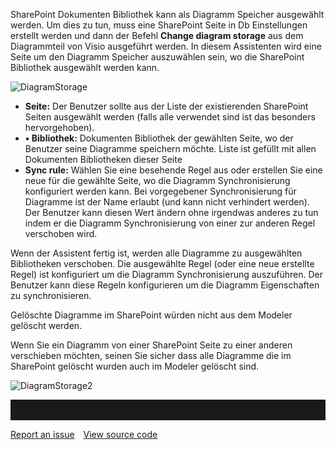 SharePoint Dokumenten Bibliothek kann als Diagramm Speicher ausgewählt werden. Um dies zu tun, muss eine SharePoint Seite in Db Einstellungen erstellt werden und dann der Befehl **Change diagram storage** aus dem Diagrammteil von Visio ausgeführt werden. In diesem Assistenten wird eine Seite um den Diagramm Speicher auszuwählen sein, wo die SharePoint Bibliothek ausgewählt werden kann.   

 ![DiagramStorage](//images.ctfassets.net/utx1h0gfm1om/c3Bwa8uGdiW3nwpYFSYnW/92bd59cdff7c9342224ecd690f56a0e7/DiagramStorage.png)


-   **Seite:** Der Benutzer sollte aus der Liste der existierenden     SharePoint     Seiten ausgewählt werden (falls alle verwendet sind ist das besonders       hervorgehoben). 
-   **•	Bibliothek:** Dokumenten Bibliothek der gewählten Seite, wo der   Benutzer seine Diagramme speichern möchte. Liste ist gefüllt mit allen Dokumenten Bibliotheken dieser Seite
-   **Sync rule:** Wählen Sie eine besehende Regel aus oder erstellen Sie eine neue für die gewählte Seite, wo die Diagramm Synchronisierung konfiguriert werden kann. Bei vorgegebener Synchronisierung für Diagramme ist der Name erlaubt (und kann nicht verhindert werden). Der Benutzer kann diesen Wert ändern ohne irgendwas anderes zu tun indem er die Diagramm Synchronisierung von einer zur anderen Regel verschoben wird.

Wenn der Assistent fertig ist, werden alle Diagramme zu ausgewählten Bibliotheken verschoben. Die ausgewählte Regel (oder eine neue erstellte Regel) ist konfiguriert um die Diagramm Synchronisierung auszuführen. Der Benutzer kann diese Regeln konfigurieren um die Diagramm Eigenschaften zu synchronisieren. 

<div class="warning">
  
Gelöschte Diagramme im SharePoint würden nicht aus dem Modeler gelöscht werden. 

Wenn Sie ein Diagramm von einer SharePoint Seite zu einer anderen verschieben möchten, seinen Sie sicher dass alle Diagramme die im SharePoint  gelöscht wurden auch im Modeler gelöscht sind.  

</div>

![DiagramStorage2](//images.ctfassets.net/utx1h0gfm1om/5fnasY0boNVS12AseP4k0e/095f843136088e366ae0e6bc68e4bceb/DiagramStorage2.png)

<hr style="padding-top:2rem" />
<a href="https://github.com/process4/docs/issues" target="_blank" class="bgw btn btn-primary btn-lg shadow-sm">Report an issue</a>
<a href="https://github.com/process4/docs" target="_blank" class="bgw btn btn-primary btn-lg shadow-sm" style="margin-left:10px;">View source code</a>